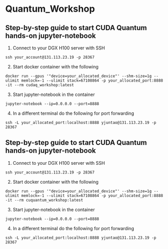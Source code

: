 # Quantum_Workshop

## Step-by-step guide to start CUDA Quantum hands-on jupyter-notebook

1. Connect to your DGX H100 server with SSH
```
ssh your_account@131.113.23.19 -p 28367
```

2. Start docker container with the following
```
docker run --gpus '"device=your_allocated_device"' --shm-size=1g --ulimit memlock=-1 --ulimit stack=67108864 -p your_allocated_port:8888 -it --rm cudaq_workshop:latest
```

3. Start jupyter-notebook in the container
```
jupyter-notebook --ip=0.0.0.0 --port=8888
```

4. In a different terminal do the following for port forwarding
```
ssh -L your_allocated_port:localhost:8888 yjuntao@131.113.23.19 -p 28367
```


## Step-by-step guide to start CUDA Quantum hands-on jupyter-notebook

1. Connect to your DGX H100 server with SSH
```
ssh your_account@131.113.23.19 -p 28367
```

2. Start docker container with the following
```
docker run --gpus '"device=your_allocated_device"' --shm-size=1g --ulimit memlock=-1 --ulimit stack=67108864 -p your_allocated_port:8888 -it --rm cuquantum_workshop:latest
```

3. Start jupyter-notebook in the container
```
jupyter-notebook --ip=0.0.0.0 --port=8888
```

4. In a different terminal do the following for port forwarding
```
ssh -L your_allocated_port:localhost:8888 yjuntao@131.113.23.19 -p 28367
```
